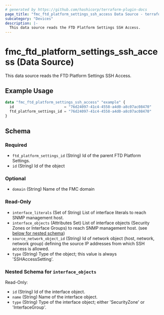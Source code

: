 ```yaml
---
# generated by https://github.com/hashicorp/terraform-plugin-docs
page_title: "fmc_ftd_platform_settings_ssh_access Data Source - terraform-provider-fmc"
subcategory: "Devices"
description: |-
  This data source reads the FTD Platform Settings SSH Access.
---
```


# fmc_ftd_platform_settings_ssh_access (Data Source)

This data source reads the FTD Platform Settings SSH Access.

## Example Usage

```terraform
data "fmc_ftd_platform_settings_ssh_access" "example" {
  id                       = "76d24097-41c4-4558-a4d0-a8c07ac08470"
  ftd_platform_settings_id = "76d24097-41c4-4558-a4d0-a8c07ac08470"
}
```

<!-- schema generated by tfplugindocs -->
## Schema

### Required

- `ftd_platform_settings_id` (String) Id of the parent FTD Platform Settings.
- `id` (String) Id of the object

### Optional

- `domain` (String) Name of the FMC domain

### Read-Only

- `interface_literals` (Set of String) List of interface literals to reach SNMP management host.
- `interface_objects` (Attributes Set) List of interface objects (Security Zones or Interface Groups) to reach SNMP management host. (see [below for nested schema](#nestedatt--interface_objects))
- `source_network_object_id` (String) Id of network object (host, network, network group) defining the source IP addresses from which SSH access is allowed.
- `type` (String) Type of the object; this value is always 'SSHAccessSetting'.

<a id="nestedatt--interface_objects"></a>
### Nested Schema for `interface_objects`

Read-Only:

- `id` (String) Id of the interface object.
- `name` (String) Name of the interface object.
- `type` (String) Type of the interface object; either 'SecurityZone' or 'InterfaceGroup'.
